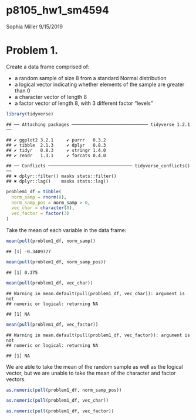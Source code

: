 p8105\_hw1\_sm4594
================
Sophia Miller
9/15/2019

# Problem 1.

Create a data frame comprised of:

  - a random sample of size 8 from a standard Normal distribution
  - a logical vector indicating whether elements of the sample are
    greater than 0
  - a character vector of length 8
  - a factor vector of length 8, with 3 different factor
    “levels”

<!-- end list -->

``` r
library(tidyverse)
```

    ## ── Attaching packages ───────────────────────────── tidyverse 1.2.1 ──

    ## ✔ ggplot2 3.2.1     ✔ purrr   0.3.2
    ## ✔ tibble  2.1.3     ✔ dplyr   0.8.3
    ## ✔ tidyr   0.8.3     ✔ stringr 1.4.0
    ## ✔ readr   1.3.1     ✔ forcats 0.4.0

    ## ── Conflicts ──────────────────────────────── tidyverse_conflicts() ──
    ## ✖ dplyr::filter() masks stats::filter()
    ## ✖ dplyr::lag()    masks stats::lag()

``` r
problem1_df = tibble(
  norm_samp = rnorm(8),
  norm_samp_pos = norm_samp > 0,
  vec_char = character(8),
  vec_factor = factor(3)
)
```

Take the mean of each variable in the data
    frame:

``` r
mean(pull(problem1_df, norm_samp))
```

    ## [1] -0.3409777

``` r
mean(pull(problem1_df, norm_samp_pos))
```

    ## [1] 0.375

``` r
mean(pull(problem1_df, vec_char))
```

    ## Warning in mean.default(pull(problem1_df, vec_char)): argument is not
    ## numeric or logical: returning NA

    ## [1] NA

``` r
mean(pull(problem1_df, vec_factor))
```

    ## Warning in mean.default(pull(problem1_df, vec_factor)): argument is not
    ## numeric or logical: returning NA

    ## [1] NA

We are able to take the mean of the random sample as well as the logical
vector, but we are unable to take the mean of the character and factor
vectors.

``` r
as.numeric(pull(problem1_df, norm_samp_pos)) 

as.numeric(pull(problem1_df, vec_char))

as.numeric(pull(problem1_df, vec_factor))
```
